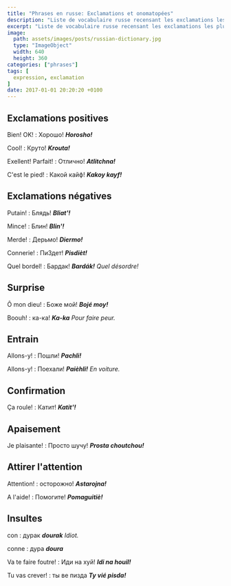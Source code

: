 ```yaml
---
title: "Phrases en russe: Exclamations et onomatopées"
description: "Liste de vocabulaire russe recensant les exclamations les plus courantes."
excerpt: "Liste de vocabulaire russe recensant les exclamations les plus courantes."
image:
  path: assets/images/posts/russian-dictionary.jpg
  type: "ImageObject"
  width: 640
  height: 360
categories: ["phrases"]
tags: [
  expression, exclamation
]
date: 2017-01-01 20:20:20 +0100
---
```


## Exclamations positives

Bien! OK!
: Хорошо!
*__Horosho!__*

Cool!
: Круто!
*__Krouta!__*

Exellent! Parfait!
: Отлично!
*__Atlitchna!__*

C'est le pied!
: Какой кайф!
*__Kakoy kayf!__*


## Exclamations négatives

Putain!
: Блядь!
*__Bliat'!__*

Mince!
: Блин!
*__Blin'!__*

Merde!
: Дерьмо!
*__Diermo!__*

Connerie!
: ПиЗдет!
*__Pisdièt!__*

Quel bordel!
: Бардак!
*__Bardák!__ Quel désordre!*


## Surprise

Ô mon dieu!
: Боже мой!
*__Bojé moy!__*

Boouh!
: ка-ка!
*__Ka-ka__ Pour faire peur.*


## Entrain

Allons-y!
: Пошли!
*__Pachli!__*

Allons-y!
: Поехали!
*__Paièhli!__ En voiture.*


## Confirmation

Ça roule!
: Катит!
*__Katit'!__*


## Apaisement

Je plaisante!
: Просто шучу!
*__Prosta choutchou!__*


## Attirer l'attention

Attention!
: осторожно!
*__Astarojna!__*

A l'aide!
: Помогите!
*__Pomaguitiè!__*


## Insultes

con
: дурак
*__dourak__ Idiot.*

conne
: дура
*__doura__*

Va te faire foutre!
: Иди на хуй!
*__Idi na houil!__*

Tu vas crever!
: ты ве пизда
*__Ty vié pisda!__*
